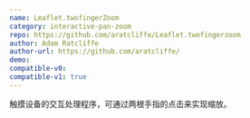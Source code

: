 ```yaml
---
name: Leaflet.twofingerZoom
category: interactive-pan-zoom
repo: https://github.com/aratcliffe/Leaflet.twofingerzoom
author: Adam Ratcliffe
author-url: https://github.com/aratcliffe/
demo: 
compatible-v0:
compatible-v1: true
---
```


触摸设备的交互处理程序，可通过两根手指的点击来实现缩放。
